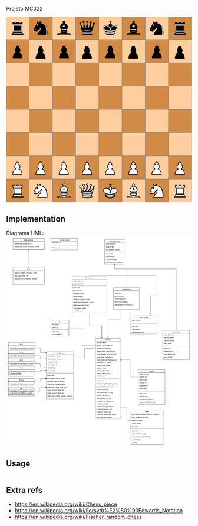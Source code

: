 Projeto MC322

![chessboard](imgs/screenshot.png)

Implementation
-----
Diagrama UML:
![diagrama](imgs/diagrama.png)

Usage
-----
```java

```
Extra refs
-----
  * https://en.wikipedia.org/wiki/Chess_piece
  * https://en.wikipedia.org/wiki/Forsyth%E2%80%93Edwards_Notation
  * https://en.wikipedia.org/wiki/Fischer_random_chess
